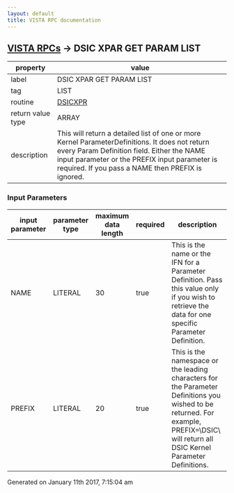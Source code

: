 ```yaml
---
layout: default
title: VISTA RPC documentation
---
```




## [VISTA RPCs](TableOfContent.md) &#8594; DSIC XPAR GET PARAM LIST 

 property | value 
--- | --- 
 label | DSIC XPAR GET PARAM LIST
 tag | LIST
 routine | [DSICXPR](http://code.osehra.org/dox/Routine_DSICXPR_source.html)
 return value type | ARRAY
 description | This will return a detailed list of one or more Kernel ParameterDefinitions.  It does not return every Param Definition field. Either the NAME input parameter or the PREFIX input parameter is required.  If you pass a NAME then PREFIX is ignored.

### Input Parameters

| input parameter | parameter type | maximum data length | required | description | 
| --- | --- | --- | --- | --- | 
| NAME | LITERAL | 30 | true | This is the name or the IFN for a Parameter Definition.  Pass this value only if you wish to retrieve the data for one specific Parameter Definition. | 
| PREFIX | LITERAL | 20 | true | This is the namespace or the leading characters for the Parameter Definitions you wished to be returned.  For example, PREFIX=\DSIC\ will return all DSIC Kernel Parameter Definitions. | 




 Generated on January 11th 2017, 7:15:04 am